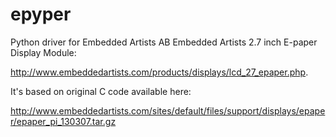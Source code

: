epyper
======

Python driver for Embedded Artists AB Embedded Artists 2.7 inch E-paper Display Module:

http://www.embeddedartists.com/products/displays/lcd_27_epaper.php. 

It's based on original C code available here:

http://www.embeddedartists.com/sites/default/files/support/displays/epaper/epaper_pi_130307.tar.gz
